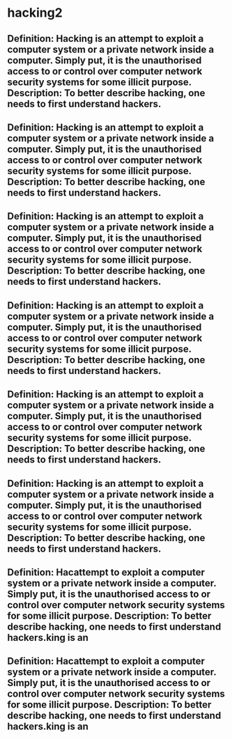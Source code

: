 # hacking2

Definition: Hacking is an attempt to exploit a computer system or a private network inside a computer. Simply put, it is the unauthorised access to or control over computer network security systems for some illicit purpose. Description: To better describe hacking, one needs to first understand hackers.
-----------------------------------------------------------------------
Definition: Hacking is an attempt to exploit a computer system or a private network inside a computer. Simply put, it is the unauthorised access to or control over computer network security systems for some illicit purpose. Description: To better describe hacking, one needs to first understand hackers.
-----------------------------------------------------------------------
Definition: Hacking is an attempt to exploit a computer system or a private network inside a computer. Simply put, it is the unauthorised access to or control over computer network security systems for some illicit purpose. Description: To better describe hacking, one needs to first understand hackers.
-----------------------------------------------------------------------
Definition: Hacking is an attempt to exploit a computer system or a private network inside a computer. Simply put, it is the unauthorised access to or control over computer network security systems for some illicit purpose. Description: To better describe hacking, one needs to first understand hackers.
-----------------------------------------------------------------------
Definition: Hacking is an attempt to exploit a computer system or a private network inside a computer. Simply put, it is the unauthorised access to or control over computer network security systems for some illicit purpose. Description: To better describe hacking, one needs to first understand hackers.
-----------------------------------------------------------------------
Definition: Hacking is an attempt to exploit a computer system or a private network inside a computer. Simply put, it is the unauthorised access to or control over computer network security systems for some illicit purpose. Description: To better describe hacking, one needs to first understand hackers.
-----------------------------------------------------------------------

Definition: Hacattempt to exploit a computer system or a private network inside a computer. Simply put, it is the unauthorised access to or control over computer network security systems for some illicit purpose. Description: To better describe hacking, one needs to first understand hackers.king is an 
-----------------------------------------------------------------------
Definition: Hacattempt to exploit a computer system or a private network inside a computer. Simply put, it is the unauthorised access to or control over computer network security systems for some illicit purpose. Description: To better describe hacking, one needs to first understand hackers.king is an 
-----------------------------------------------------------------------


